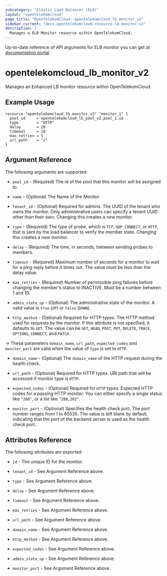 ```yaml
---
subcategory: "Elastic Load Balancer (ELB)"
layout: "opentelekomcloud"
page_title: "OpenTelekomCloud: opentelekomcloud_lb_monitor_v2"
sidebar_current: "docs-opentelekomcloud-resource-lb-monitor-v2"
description: |-
  Manages a ELB Monitor resource within OpenTelekomCloud.
---
```


Up-to-date reference of API arguments for ELB monitor you can get at
[documentation portal](https://docs.otc.t-systems.com/elastic-load-balancing/api-ref/apis_v2.0/health_check)

# opentelekomcloud_lb_monitor_v2

Manages an Enhanced LB monitor resource within OpenTelekomCloud.

## Example Usage

```hcl
resource "opentelekomcloud_lb_monitor_v2" "monitor_1" {
  pool_id     = opentelekomcloud_lb_pool_v2.pool_1.id
  type        = "HTTP"
  delay       = 20
  timeout     = 10
  max_retries = 5
  url_path    = "/"
}
```

## Argument Reference

The following arguments are supported:

* `pool_id` - (Required) The id of the pool that this monitor will be assigned to.

* `name` - (Optional) The Name of the Monitor.

* `tenant_id` - (Optional) Required for admins. The UUID of the tenant who owns
  the monitor. Only administrative users can specify a tenant UUID
  other than their own. Changing this creates a new monitor.

* `type` - (Required) The type of probe, which is `TCP`, `UDP_CONNECT`, or `HTTP`,
  that is sent by the load balancer to verify the member state. Changing this
  creates a new monitor.

* `delay` - (Required) The time, in seconds, between sending probes to members.

* `timeout` - (Required) Maximum number of seconds for a monitor to wait for a
  ping reply before it times out. The value must be less than the delay value.

* `max_retries` - (Required) Number of permissible ping failures before
  changing the member's status to INACTIVE. Must be a number between 1 and 10.

* `admin_state_up` - (Optional) The administrative state of the monitor.
  A valid value is `true` (`UP`) or `false` (`DOWN`).

* `http_method` - (Optional) Required for HTTP types. The HTTP method used
  for requests by the monitor. If this attribute is not specified, it
  defaults to `GET`. The value can be `GET`, `HEAD`, `POST`, `PUT`, `DELETE`,
  `TRACE`, `OPTIONS`, `CONNECT`, and `PATCH`.

-> These parameters `domain_name`, `url_path`, `expected_codes` and `monitor_port`
  are valid when the value of `type` is set to `HTTP`.

* `domain_name` - (Optional) The `domain_name` of the HTTP request during the health check.

* `url_path` - (Optional) Required for HTTP types. URI path that will be
  accessed if monitor type is `HTTP`.

* `expected_codes` - (Optional) Required for `HTTP` types. Expected HTTP codes
  for a passing HTTP monitor. You can either specify a single status like
  `"200"`, or a list like `"200,202"`.

* `monitor_port` - (Optional) Specifies the health check port. The port number
  ranges from 1 to 65535. The value is left blank by default, indicating that
  the port of the backend server is used as the health check port.


## Attributes Reference

The following attributes are exported:

* `id` - The unique ID for the monitor.

* `tenant_id` - See Argument Reference above.

* `type` - See Argument Reference above.

* `delay` - See Argument Reference above.

* `timeout` - See Argument Reference above.

* `max_retries` - See Argument Reference above.

* `url_path` - See Argument Reference above.

* `domain_name` - See Argument Reference above.

* `http_method` - See Argument Reference above.

* `expected_codes` - See Argument Reference above.

* `admin_state_up` - See Argument Reference above.

* `monitor_port` - See Argument Reference above.
